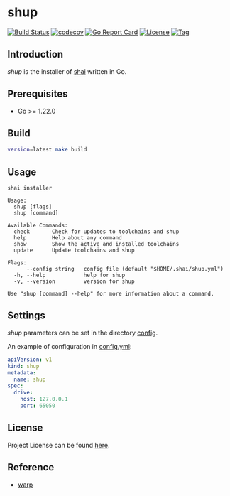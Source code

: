 # shup

[![Build Status](https://github.com/cligpt/shup/workflows/ci/badge.svg?branch=main&event=push)](https://github.com/cligpt/shup/actions?query=workflow%3Aci)
[![codecov](https://codecov.io/gh/cligpt/shup/branch/main/graph/badge.svg?token=El8oiyaIsD)](https://codecov.io/gh/cligpt/shup)
[![Go Report Card](https://goreportcard.com/badge/github.com/cligpt/shup)](https://goreportcard.com/report/github.com/cligpt/shup)
[![License](https://img.shields.io/github/license/cligpt/shup.svg)](https://github.com/cligpt/shup/blob/main/LICENSE)
[![Tag](https://img.shields.io/github/tag/cligpt/shup.svg)](https://github.com/cligpt/shup/tags)



## Introduction

*shup* is the installer of [shai](https://github.com/cligpt/shai) written in Go.



## Prerequisites

- Go >= 1.22.0



## Build

```bash
version=latest make build
```



## Usage

```
shai installer

Usage:
  shup [flags]
  shup [command]

Available Commands:
  check       Check for updates to toolchains and shup
  help        Help about any command
  show        Show the active and installed toolchains
  update      Update toolchains and shup

Flags:
      --config string   config file (default "$HOME/.shai/shup.yml")
  -h, --help            help for shup
  -v, --version         version for shup

Use "shup [command] --help" for more information about a command.
```



## Settings

*shup* parameters can be set in the directory [config](https://github.com/cligpt/shup/blob/main/config).

An example of configuration in [config.yml](https://github.com/cligpt/shup/blob/main/config/config.yml):

```yaml
apiVersion: v1
kind: shup
metadata:
  name: shup
spec:
  drive:
    host: 127.0.0.1
    port: 65050
```



## License

Project License can be found [here](LICENSE).



## Reference

- [warp](https://www.warp.dev/)
